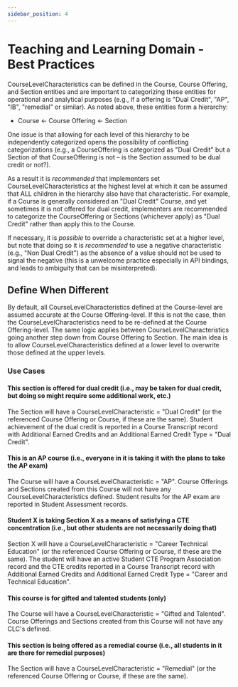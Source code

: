 ```yaml
---
sidebar_position: 4
---
```


# Teaching and Learning Domain - Best Practices

CourseLevelCharacteristics can be defined in the Course, Course Offering, and
Section entities and are important to categorizing these entities for
operational and analytical purposes (e.g., if a offering is "Dual Credit", "AP",
"IB", "remedial" or similar). As noted above, these entities form a hierarchy:

* Course ← Course Offering ← Section

One issue is that allowing for each level of this hierarchy to be independently
categorized opens the possibility of conflicting categorizations (e.g., a
CourseOffering is categorized as "Dual Credit" but a Section of that
CourseOffering is not – is the Section assumed to be dual credit or not?).

As a result it is _recommended_ that implementers set CourseLevelCharacteristics
at the highest level at which it can be assumed that ALL children in the
hierarchy also have that characteristic. For example, if a Course is generally
considered an "Dual Credit" Course, and yet sometimes it is not offered for dual
credit, implementers are recommended to categorize the CourseOffering or
Sections (whichever apply) as "Dual Credit" rather than apply this to the
Course.

If necessary, it is _possible_ to override a characteristic set at a higher
level, but note that doing so it is _recommended_ to use a negative
characteristic (e.g., "Non Dual Credit") as the absence of a value should not be
used to signal the negative (this is a unwelcome practice especially in API
bindings, and leads to ambiguity that can be misinterpreted).

## Define When Different

By default, all CourseLevelCharacteristics defined at the Course-level are
assumed accurate at the Course Offering-level. If this is not the case, then the
CourseLevelCharacteristics need to be re-defined at the Course Offering-level.
The same logic applies between CourseLevelCharacteristics going another step
down from Course Offering to Section. The main idea is to allow
CourseLevelCharacteristics defined at a lower level to overwrite those defined
at the upper levels.

### Use Cases

#### This section is offered for dual credit (i.e., may be taken for dual credit, but doing so might require some additional work, etc.)

The Section will have a CourseLevelCharacteristic = "Dual Credit" (or the
referenced Course Offering or Course, if these are the same). Student
achievement of the dual credit is reported in a Course Transcript record with
Additional Earned Credits and an Additional Earned Credit Type = "Dual Credit".

#### This is an AP course (i.e., everyone in it is taking it with the plans to take the AP exam)

The Course will have a CourseLevelCharacteristic = "AP". Course Offerings and
Sections created from this Course will not have any CourseLevelCharacteristics
defined. Student results for the AP exam are reported in Student Assessment
records.

#### Student X is taking Section X as a means of satisfying a CTE concentration (i.e., but other students are not necessarily doing that)

Section X will have a CourseLevelCharacteristic = "Career Technical Education"
(or the referenced Course Offering or Course, if these are the same). The
student will have an active Student CTE Program Association record and the CTE
credits reported in a Course Transcript record with Additional Earned Credits
and Additional Earned Credit Type = "Career and Technical Education".

#### This course is for gifted and talented students (only)

The Course will have a CourseLevelCharacteristic = "Gifted and Talented". Course
Offerings and Sections created from this Course will not have any CLC's defined.

#### This section is being offered as a remedial course (i.e., all students in it are there for remedial purposes)

The Section will have a CourseLevelCharacteristic = "Remedial" (or the
referenced Course Offering or Course, if these are the same).
